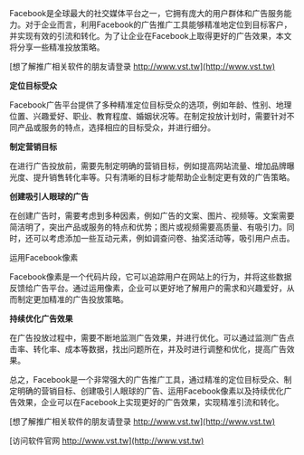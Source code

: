 Facebook是全球最大的社交媒体平台之一，它拥有庞大的用户群体和广告服务能力。对于企业而言，利用Facebook的广告推广工具能够精准地定位到目标客户，并实现有效的引流和转化。为了让企业在Facebook上取得更好的广告效果，本文将分享一些精准投放策略。

[想了解推广相关软件的朋友请登录 http://www.vst.tw](http://www.vst.tw)

**定位目标受众**

Facebook广告平台提供了多种精准定位目标受众的选项，例如年龄、性别、地理位置、兴趣爱好、职业、教育程度、婚姻状况等。在制定投放计划时，需要针对不同产品或服务的特点，选择相应的目标受众，并进行细分。

**制定营销目标**

在进行广告投放前，需要先制定明确的营销目标，例如提高网站流量、增加品牌曝光度、提升销售转化率等。只有清晰的目标才能帮助企业制定更有效的广告策略。

**创建吸引人眼球的广告**

在创建广告时，需要考虑到多种因素，例如广告的文案、图片、视频等。文案需要简洁明了，突出产品或服务的特点和优势；图片或视频需要高质量、有吸引力。同时，还可以考虑添加一些互动元素，例如调查问卷、抽奖活动等，吸引用户点击。

运用Facebook像素

Facebook像素是一个代码片段，它可以追踪用户在网站上的行为，并将这些数据反馈给广告平台。通过运用像素，企业可以更好地了解用户的需求和兴趣爱好，从而制定更加精准的广告投放策略。

**持续优化广告效果**

在广告投放过程中，需要不断地监测广告效果，并进行优化。可以通过监测广告点击率、转化率、成本等数据，找出问题所在，并及时进行调整和优化，提高广告效果。

总之，Facebook是一个非常强大的广告推广工具，通过精准的定位目标受众、制定明确的营销目标、创建吸引人眼球的广告、运用Facebook像素以及持续优化广告效果，企业可以在Facebook上实现更好的广告效果，实现精准引流和转化。

[想了解推广相关软件的朋友请登录 http://www.vst.tw](http://www.vst.tw)


[访问软件官网 http://www.vst.tw](http://www.vst.tw)
